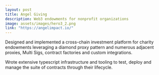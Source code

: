 ```yaml
---
layout: post
title: Angel Giving
description: Web3 endowments for nonprofit organizations 
image: assets/images/hero3_2.png
link: "https://angelimpact.io/"
---
```


Designed and implemented a cross-chain investment platform for charity endowments leveraging a diamond proxy pattern and numerous adjacent proxies, Multi Sigs, contract factories and custom integrations. 

Wrote extensive typescript infrastructure and tooling to test, deploy and manage the suite of contracts through their lifecycle.
